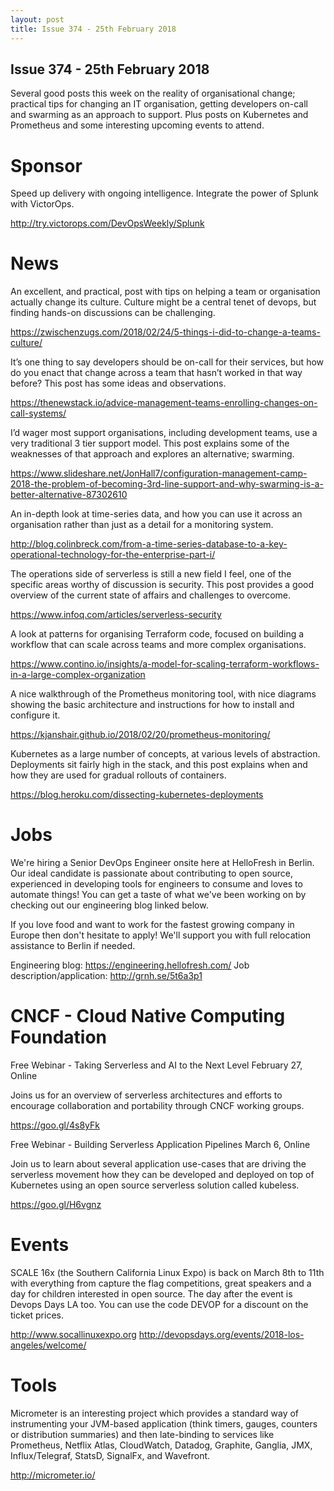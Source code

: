 ```yaml
---
layout: post
title: Issue 374 - 25th February 2018
---
```


## Issue 374 - 25th February 2018

Several good posts this week on the reality of organisational change; practical tips for changing an IT organisation, getting developers on-call and swarming as an approach to support. Plus posts on Kubernetes and Prometheus and some interesting upcoming events to attend.


Sponsor
======

Speed up delivery with ongoing intelligence. Integrate the power of Splunk with VictorOps.

http://try.victorops.com/DevOpsWeekly/Splunk


News
====

An excellent, and practical, post with tips on helping a team or organisation actually change its culture. Culture might be a central tenet of devops, but finding hands-on discussions can be challenging.

https://zwischenzugs.com/2018/02/24/5-things-i-did-to-change-a-teams-culture/


It’s one thing to say developers should be on-call for their services, but how do you enact that change across a team that hasn’t worked in that way before? This post has some ideas and observations.

https://thenewstack.io/advice-management-teams-enrolling-changes-on-call-systems/


I’d wager most support organisations, including development teams, use a very traditional 3 tier support model. This post explains some of the weaknesses of that approach and explores an alternative; swarming.

https://www.slideshare.net/JonHall7/configuration-management-camp-2018-the-problem-of-becoming-3rd-line-support-and-why-swarming-is-a-better-alternative-87302610


An in-depth look at time-series data, and how you can use it across an organisation rather than just as a detail for a monitoring system.

http://blog.colinbreck.com/from-a-time-series-database-to-a-key-operational-technology-for-the-enterprise-part-i/


The operations side of serverless is still a new field I feel, one of the specific areas worthy of discussion is security. This post provides a good overview of the current state of affairs and challenges to overcome.

https://www.infoq.com/articles/serverless-security


A look at patterns for organising Terraform code, focused on building a workflow that can scale across teams and more complex organisations.

https://www.contino.io/insights/a-model-for-scaling-terraform-workflows-in-a-large-complex-organization


A nice walkthrough of the Prometheus monitoring tool, with nice diagrams showing the basic architecture and instructions for how to install and configure it.

https://kjanshair.github.io/2018/02/20/prometheus-monitoring/


Kubernetes as a large number of concepts, at various levels of abstraction. Deployments sit fairly high in the stack, and this post explains when and how they are used for gradual rollouts of containers.

https://blog.heroku.com/dissecting-kubernetes-deployments


Jobs
====

We're hiring a Senior DevOps Engineer onsite here at HelloFresh in Berlin. Our ideal candidate is passionate about contributing to open source, experienced in developing tools for engineers to consume and loves to automate things! You can get a taste of what we've been working on by checking out our engineering blog linked below.

If you love food and want to work for the fastest growing company in Europe then don't hesitate to apply! We'll support you with full relocation assistance to Berlin if needed.

Engineering blog: https://engineering.hellofresh.com/
Job description/application: http://grnh.se/5t6a3p1


CNCF - Cloud Native Computing Foundation
====

Free Webinar - Taking Serverless and AI to the Next Level
February 27, Online

Joins us for an overview of serverless architectures and efforts to encourage collaboration and portability through CNCF working groups.

https://goo.gl/4s8yFk


Free Webinar - Building Serverless Application Pipelines
March 6, Online

Join us to learn about several application use-cases that are driving the serverless movement how they can be developed and deployed on top of Kubernetes using an open source serverless solution called kubeless.

https://goo.gl/H6vgnz


Events
======

SCALE 16x (the Southern California Linux Expo) is back on March 8th to 11th with everything from capture the flag competitions, great speakers and a day for children interested in open source. The day after the event is Devops Days LA too. You can use the code DEVOP for a discount on the ticket prices.

http://www.socallinuxexpo.org
http://devopsdays.org/events/2018-los-angeles/welcome/


Tools
=====

Micrometer is an interesting project which provides a standard way of instrumenting your JVM-based application (think timers, gauges, counters or distribution summaries) and then late-binding to services like Prometheus, Netflix Atlas, CloudWatch, Datadog, Graphite, Ganglia, JMX, Influx/Telegraf, StatsD, SignalFx, and Wavefront.

http://micrometer.io/
